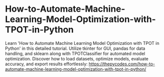 # How-to-Automate-Machine-Learning-Model-Optimization-with-TPOT-in-Python
Learn 'How to Automate Machine Learning Model Optimization with TPOT in Python' in this detailed tutorial. Utilize tkinter for GUI, pandas for data handling, and sklearn along with TPOTClassifier for automated model optimization. Discover how to load datasets, optimize models, evaluate accuracy, and export results effortlessly:
https://thepycodes.com/how-to-automate-machine-learning-model-optimization-with-tpot-in-python/
